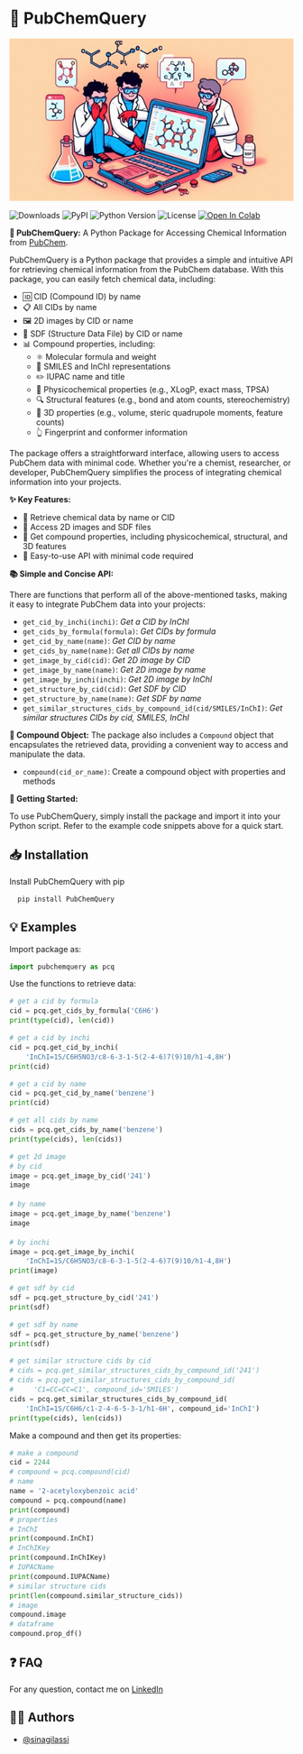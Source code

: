 # 🧪 PubChemQuery

![PubChemQuery Logo](pubchemquery-2.jpg)

![Downloads](https://img.shields.io/pypi/dm/PubChemQuery) ![PyPI](https://img.shields.io/pypi/v/PubChemQuery) ![Python Version](https://img.shields.io/pypi/pyversions/PubChemQuery.svg) ![License](https://img.shields.io/pypi/l/PubChemQuery) [![Open In Colab](https://colab.research.google.com/assets/colab-badge.svg)](https://colab.research.google.com/drive/1hKrOe6K1L_fpd6_izhpVXaA1Zmq6Z8Fo?usp=sharing)

**🔬 PubChemQuery:** A Python Package for Accessing Chemical Information from [PubChem](https://pubchem.ncbi.nlm.nih.gov/).

PubChemQuery is a Python package that provides a simple and intuitive API for retrieving chemical information from the PubChem database. With this package, you can easily fetch chemical data, including:

* 🆔 CID (Compound ID) by name
* 📋 All CIDs by name
* 🖼️ 2D images by CID or name
* 📄 SDF (Structure Data File) by CID or name
* 📊 Compound properties, including:
    - ⚛️ Molecular formula and weight
    - 🔗 SMILES and InChI representations
    - ✏️ IUPAC name and title
    - 🧮 Physicochemical properties (e.g., XLogP, exact mass, TPSA)
    - 🔍 Structural features (e.g., bond and atom counts, stereochemistry)
    - 🔷 3D properties (e.g., volume, steric quadrupole moments, feature counts)
    - 👆 Fingerprint and conformer information

The package offers a straightforward interface, allowing users to access PubChem data with minimal code. Whether you're a chemist, researcher, or developer, PubChemQuery simplifies the process of integrating chemical information into your projects.

**✨ Key Features:**

- 🔎 Retrieve chemical data by name or CID
- 📸 Access 2D images and SDF files
- 📝 Get compound properties, including physicochemical, structural, and 3D features
- 🚀 Easy-to-use API with minimal code required

**📚 Simple and Concise API:**

There are functions that perform all of the above-mentioned tasks, making it easy to integrate PubChem data into your projects:

* `get_cid_by_inchi(inchi)`: *Get a CID by InChI*
* `get_cids_by_formula(formula)`: *Get CIDs by formula*
* `get_cid_by_name(name)`: *Get CID by name*
* `get_cids_by_name(name)`: *Get all CIDs by name*
* `get_image_by_cid(cid)`: *Get 2D image by CID*
* `get_image_by_name(name)`: *Get 2D image by name*
* `get_image_by_inchi(inchi)`: *Get 2D image by InChI*
* `get_structure_by_cid(cid)`: *Get SDF by CID*
* `get_structure_by_name(name)`: *Get SDF by name*
* `get_similar_structures_cids_by_compound_id(cid/SMILES/InChI)`: *Get similar structures CIDs by cid, SMILES, InChI*

**🧬 Compound Object:**
The package also includes a `Compound` object that encapsulates the retrieved data, providing a convenient way
to access and manipulate the data.

* `compound(cid_or_name)`: Create a compound object with properties and methods

**🚀 Getting Started:**

To use PubChemQuery, simply install the package and import it into your Python script. Refer to the example code snippets above for a quick start.

## 📥 Installation

Install PubChemQuery with pip

```python
  pip install PubChemQuery
```

## 💡 Examples

Import package as:

```python
import pubchemquery as pcq
```

Use the functions to retrieve data:

```python
# get a cid by formula
cid = pcq.get_cids_by_formula('C6H6')
print(type(cid), len(cid))
```

```python
# get a cid by inchi
cid = pcq.get_cid_by_inchi(
    'InChI=1S/C6H5NO3/c8-6-3-1-5(2-4-6)7(9)10/h1-4,8H')
print(cid)
```

```python
# get a cid by name
cid = pcq.get_cid_by_name('benzene')
print(cid)
```

```python
# get all cids by name
cids = pcq.get_cids_by_name('benzene')
print(type(cids), len(cids))
```

```python
# get 2d image
# by cid
image = pcq.get_image_by_cid('241')
image

# by name
image = pcq.get_image_by_name('benzene')
image

# by inchi
image = pcq.get_image_by_inchi(
    'InChI=1S/C6H5NO3/c8-6-3-1-5(2-4-6)7(9)10/h1-4,8H')
print(image)
```

```python
# get sdf by cid
sdf = pcq.get_structure_by_cid('241')
print(sdf)
```

```python
# get sdf by name
sdf = pcq.get_structure_by_name('benzene')
print(sdf)
```

```python
# get similar structure cids by cid
# cids = pcq.get_similar_structures_cids_by_compound_id('241')
# cids = pcq.get_similar_structures_cids_by_compound_id(
#     'C1=CC=CC=C1', compound_id='SMILES')
cids = pcq.get_similar_structures_cids_by_compound_id(
    'InChI=1S/C6H6/c1-2-4-6-5-3-1/h1-6H', compound_id='InChI')
print(type(cids), len(cids))
```

Make a compound and then get its properties:

```python
# make a compound
cid = 2244
# compound = pcq.compound(cid)
# name
name = '2-acetyloxybenzoic acid'
compound = pcq.compound(name)
print(compound)
# properties
# InChI
print(compound.InChI)
# InChIKey
print(compound.InChIKey)
# IUPACName
print(compound.IUPACName)
# similar structure cids
print(len(compound.similar_structure_cids))
# image
compound.image
# dataframe
compound.prop_df()
```

## ❓ FAQ

For any question, contact me on [LinkedIn](https://www.linkedin.com/in/sina-gilassi/) 


## 👨‍💻 Authors

- [@sinagilassi](https://www.github.com/sinagilassi)
